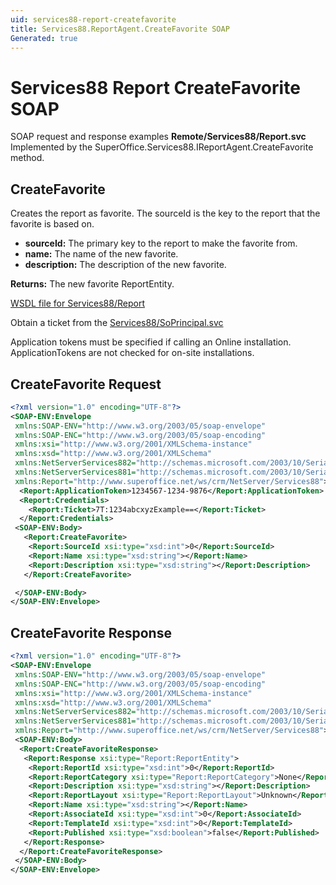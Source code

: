 ```yaml
---
uid: services88-report-createfavorite
title: Services88.ReportAgent.CreateFavorite SOAP
Generated: true
---
```


# Services88 Report CreateFavorite SOAP

SOAP request and response examples **Remote/Services88/Report.svc**
Implemented by the <see cref="M:SuperOffice.Services88.IReportAgent.CreateFavorite">SuperOffice.Services88.IReportAgent.CreateFavorite</see> method.

## CreateFavorite

Creates the report as favorite. The sourceId is the key to the report that the favorite is based on.

* **sourceId:** The primary key to the report to make the favorite from.
* **name:** The name of the new favorite.
* **description:** The description of the new favorite.

**Returns:** The new favorite ReportEntity.


[WSDL file for Services88/Report](../Services88-Report.md)

Obtain a ticket from the [Services88/SoPrincipal.svc](../SoPrincipal/index.md)

Application tokens must be specified if calling an Online installation. ApplicationTokens are not checked for on-site installations.

## CreateFavorite Request

```xml
<?xml version="1.0" encoding="UTF-8"?>
<SOAP-ENV:Envelope
 xmlns:SOAP-ENV="http://www.w3.org/2003/05/soap-envelope"
 xmlns:SOAP-ENC="http://www.w3.org/2003/05/soap-encoding"
 xmlns:xsi="http://www.w3.org/2001/XMLSchema-instance"
 xmlns:xsd="http://www.w3.org/2001/XMLSchema"
 xmlns:NetServerServices882="http://schemas.microsoft.com/2003/10/Serialization/Arrays"
 xmlns:NetServerServices881="http://schemas.microsoft.com/2003/10/Serialization/"
 xmlns:Report="http://www.superoffice.net/ws/crm/NetServer/Services88">
  <Report:ApplicationToken>1234567-1234-9876</Report:ApplicationToken>
  <Report:Credentials>
    <Report:Ticket>7T:1234abcxyzExample==</Report:Ticket>
  </Report:Credentials>
 <SOAP-ENV:Body>
   <Report:CreateFavorite>
    <Report:SourceId xsi:type="xsd:int">0</Report:SourceId>
    <Report:Name xsi:type="xsd:string"></Report:Name>
    <Report:Description xsi:type="xsd:string"></Report:Description>
   </Report:CreateFavorite>

 </SOAP-ENV:Body>
</SOAP-ENV:Envelope>

```


## CreateFavorite Response

```xml
<?xml version="1.0" encoding="UTF-8"?>
<SOAP-ENV:Envelope
 xmlns:SOAP-ENV="http://www.w3.org/2003/05/soap-envelope"
 xmlns:SOAP-ENC="http://www.w3.org/2003/05/soap-encoding"
 xmlns:xsi="http://www.w3.org/2001/XMLSchema-instance"
 xmlns:xsd="http://www.w3.org/2001/XMLSchema"
 xmlns:NetServerServices882="http://schemas.microsoft.com/2003/10/Serialization/Arrays"
 xmlns:NetServerServices881="http://schemas.microsoft.com/2003/10/Serialization/"
 xmlns:Report="http://www.superoffice.net/ws/crm/NetServer/Services88">
 <SOAP-ENV:Body>
  <Report:CreateFavoriteResponse>
   <Report:Response xsi:type="Report:ReportEntity">
    <Report:ReportId xsi:type="xsd:int">0</Report:ReportId>
    <Report:ReportCategory xsi:type="Report:ReportCategory">None</Report:ReportCategory>
    <Report:Description xsi:type="xsd:string"></Report:Description>
    <Report:ReportLayout xsi:type="Report:ReportLayout">Unknown</Report:ReportLayout>
    <Report:Name xsi:type="xsd:string"></Report:Name>
    <Report:AssociateId xsi:type="xsd:int">0</Report:AssociateId>
    <Report:TemplateId xsi:type="xsd:int">0</Report:TemplateId>
    <Report:Published xsi:type="xsd:boolean">false</Report:Published>
   </Report:Response>
  </Report:CreateFavoriteResponse>
 </SOAP-ENV:Body>
</SOAP-ENV:Envelope>

```

